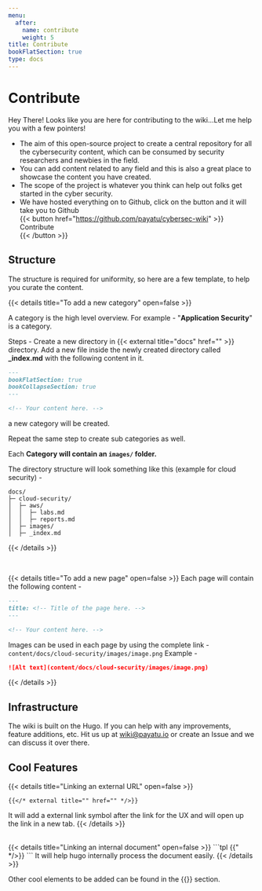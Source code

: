```yaml
---
menu:
  after:
    name: contribute
    weight: 5
title: Contribute
bookFlatSection: true
type: docs
---
```


# **Contribute**

Hey There! Looks like you are here for contributing to the wiki...Let me help you with a few pointers!

* The aim of this open-source project to create a central repository for all the cybersecurity content, which can be consumed by security researchers and newbies in the field.
* You can add content related to any field and this is also a great place to showcase the content you have created.
* The scope of the project is whatever you think can help out folks get started in the cyber security.
* We have hosted everything on to Github, click on the button and it will take you to Github 
  <br>
  {{< button href="https://github.com/payatu/cybersec-wiki" >}}<div class="flex align-center">Contribute</div>{{< /button >}}

## Structure
The structure is required for uniformity, so here are a few template, to help you curate the content.

{{< details title="To add a new category" open=false >}}

A category is the high level overview. For example - "**Application Security**" is a category.

Steps - 
Create a new directory in {{< external title="docs" href="" >}} directory. Add a new file inside the newly created directory called **_index.md** with the following content in it.
```markdown
---
bookFlatSection: true
bookCollapseSection: true
---

<!-- Your content here. -->
```

a new category will be created.

Repeat the same step to create sub categories as well.

Each **Category will contain an `images/` folder.** 

The directory structure will look something like this (example for cloud security) - 
```shell
docs/
├─ cloud-security/
│  ├─ aws/
│  │  ├─ labs.md
│  │  ├─ reports.md
│  ├─ images/
│  ├─ _index.md
```

{{< /details >}}

<br>

{{< details title="To add a new page" open=false >}}
Each page will contain the following content - 
```markdown
---
title: <!-- Title of the page here. -->
---

<!-- Your content here. -->
```

Images can be used in each page by using the complete link - `content/docs/cloud-security/images/image.png`
Example - 
```markdown
![Alt text](content/docs/cloud-security/images/image.png)
```
{{< /details >}}

## Infrastructure 
The wiki is built on the Hugo. If you can help with any improvements, feature additions, etc. Hit us up at [wiki@payatu.io](mailto:wiki@payatu.io) or create an Issue and we can discuss it over there.

## Cool Features
{{< details title="Linking an external URL" open=false >}}
```tpl
{{</* external title="" href="" */>}}
```
It will add a external link symbol after the link for the UX and will open up the link in a new tab.
{{< /details >}}

<br>
{{< details title="Linking an internal document" open=false >}}
```tpl
{{</* ref "<!-- document/path/here -->" */>}}
```
It will help hugo internally process the document easily.
{{< /details >}}

Other cool elements to be added can be found in the {{<external title="shortcode" href="https://github.com/alex-shpak/hugo-book#shortcodes">}} section.